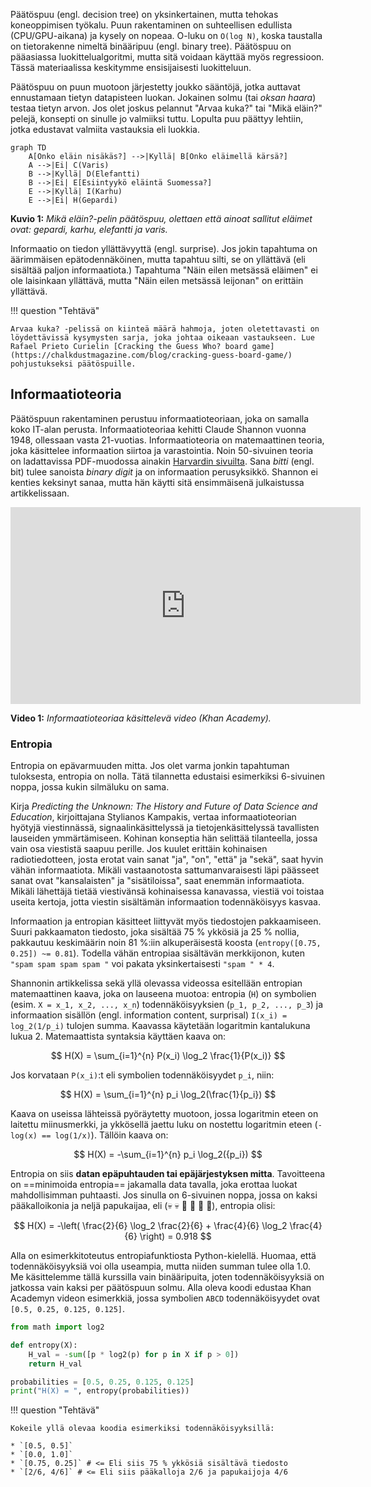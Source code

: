 Päätöspuu (engl. decision tree) on yksinkertainen, mutta tehokas koneoppimisen työkalu. Puun rakentaminen on suhteellisen edullista (CPU/GPU-aikana) ja kysely on nopeaa. O-luku on `O(log N)`, koska taustalla on tietorakenne nimeltä binääripuu (engl. binary tree). Päätöspuu on pääasiassa luokittelualgoritmi, mutta sitä voidaan käyttää myös regressioon. Tässä materiaalissa keskitymme ensisijaisesti luokitteluun.

Päätöspuu on puun muotoon järjestetty joukko sääntöjä, jotka auttavat ennustamaan tietyn datapisteen luokan. Jokainen solmu (tai *oksan haara*) testaa tietyn arvon. Jos olet joskus pelannut "Arvaa kuka?" tai "Mikä eläin?" pelejä, konsepti on sinulle jo valmiiksi tuttu. Lopulta puu päättyy lehtiin, jotka edustavat valmiita vastauksia eli luokkia.

```mermaid
graph TD
    A[Onko eläin nisäkäs?] -->|Kyllä| B[Onko eläimellä kärsä?]
    A -->|Ei| C(Varis)
    B -->|Kyllä| D(Elefantti)
    B -->|Ei| E[Esiintyykö eläintä Suomessa?]
    E -->|Kyllä| I(Karhu)
    E -->|Ei| H(Gepardi)
```

**Kuvio 1:** *Mikä eläin?-pelin päätöspuu, olettaen että ainoat sallitut eläimet ovat: gepardi, karhu, elefantti ja varis.*

Informaatio on tiedon yllättävyyttä (engl. surprise). Jos jokin tapahtuma on äärimmäisen epätodennäköinen, mutta tapahtuu silti, se on yllättävä (eli sisältää paljon informaatiota.) Tapahtuma "Näin eilen metsässä eläimen" ei ole laisinkaan yllättävä, mutta "Näin eilen metsässä leijonan" on erittäin yllättävä.

!!! question "Tehtävä"

    Arvaa kuka? -pelissä on kiinteä määrä hahmoja, joten oletettavasti on löydettävissä kysymysten sarja, joka johtaa oikeaan vastaukseen. Lue Rafael Prieto Curielin [Cracking the Guess Who? board game](https://chalkdustmagazine.com/blog/cracking-guess-board-game/) pohjustukseksi päätöspuille.

## Informaatioteoria

Päätöspuun rakentaminen perustuu informaatioteoriaan, joka on samalla koko IT-alan perusta. Informaatioteoriaa kehitti Claude Shannon vuonna 1948, ollessaan vasta 21-vuotias. Informaatioteoria on matemaattinen teoria, joka käsittelee informaation siirtoa ja varastointia. Noin 50-sivuinen teoria on ladattavissa PDF-muodossa ainakin [Harvardin sivuilta](https://people.math.harvard.edu/~ctm/home/text/others/shannon/entropy/entropy.pdf). Sana *bitti* (engl. bit) tulee sanoista *binary digit* ja on informaation perusyksikkö. Shannon ei kenties keksinyt sanaa, mutta hän käytti sitä ensimmäisenä julkaistussa artikkelissaan.

<iframe width="560" height="315" src="https://www.youtube.com/embed/2s3aJfRr9gE?si=uF2c5OOWPjml2rUw" title="YouTube video player" frameborder="0" allow="accelerometer; autoplay; clipboard-write; encrypted-media; gyroscope; picture-in-picture; web-share" referrerpolicy="strict-origin-when-cross-origin" allowfullscreen></iframe>

**Video 1:** *Informaatioteoriaa käsittelevä video (Khan Academy).*

### Entropia

Entropia on epävarmuuden mitta. Jos olet varma jonkin tapahtuman tuloksesta, entropia on nolla. Tätä tilannetta edustaisi esimerkiksi 6-sivuinen noppa, jossa kukin silmäluku on sama. 

Kirja *Predicting the Unknown: The History and Future of Data Science and Education*, kirjoittajana Stylianos Kampakis, vertaa informaatioteorian hyötyjä viestinnässä, signaalinkäsittelyssä ja tietojenkäsittelyssä tavallisten lauseiden ymmärtämiseen. Kohinan konseptia hän selittää tilanteella, jossa vain osa viestistä saapuu perille. Jos kuulet erittäin kohinaisen radiotiedotteen, josta erotat vain sanat "ja", "on", "että" ja "sekä", saat hyvin vähän informaatiota. Mikäli vastaanotosta sattumanvaraisesti läpi päässeet sanat ovat "kansalaisten" ja "sisätiloissa", saat enemmän informaatiota. Mikäli lähettäjä tietää viestivänsä kohinaisessa kanavassa, viestiä voi toistaa useita kertoja, jotta viestin sisältämän informaation todennäköisyys kasvaa.

Informaation ja entropian käsitteet liittyvät myös tiedostojen pakkaamiseen. Suuri pakkaamaton tiedosto, joka sisältää 75 % ykkösiä ja 25 % nollia, pakkautuu keskimäärin noin 81 %:iin alkuperäisestä koosta (`entropy([0.75, 0.25]) ~= 0.81`). Todella vähän entropiaa sisältävän merkkijonon, kuten `"spam spam spam spam "` voi pakata yksinkertaisesti `"spam " * 4`.

Shannonin artikkelissa sekä yllä olevassa videossa esitellään entropian matemaattinen kaava, joka on lauseena muotoa: entropia (`H`) on symbolien (esim. `X = x_1, x_2, ..., x_n`) todennäköisyyksien (`p_1, p_2, ..., p_3`) ja informaation sisällön (engl. information content, surprisal) `I(x_i) = log_2(1/p_i)` tulojen summa. Kaavassa käytetään logaritmin kantalukuna lukua 2. Matemaattista syntaksia käyttäen kaava on:

$$
H(X) = \sum_{i=1}^{n} P(x_i) \log_2 \frac{1}{P(x_i)}
$$

Jos korvataan `P(x_i)`:t eli symbolien todennäköisyydet `p_i`, niin:

$$
H(X) = \sum_{i=1}^{n} p_i \log_2(\frac{1}{p_i})
$$

Kaava on useissa lähteissä pyöräytetty muotoon, jossa logaritmin eteen on laitettu miinusmerkki, ja ykkösellä jaettu luku on nostettu logaritmin eteen (`-log(x) == log(1/x)`). Tällöin kaava on:

$$
H(X) = -\sum_{i=1}^{n} p_i \log_2({p_i})
$$

Entropia on siis **datan epäpuhtauden tai epäjärjestyksen mitta**. Tavoitteena on ==minimoida entropia== jakamalla data tavalla, joka erottaa luokat mahdollisimman puhtaasti. Jos sinulla on 6-sivuinen noppa, jossa on kaksi pääkalloikonia ja neljä papukaijaa, eli (:skull: :skull: :parrot: :parrot: :parrot: :parrot:), entropia olisi:

$$
H(X) = -\left( \frac{2}{6} \log_2 \frac{2}{6} + \frac{4}{6} \log_2 \frac{4}{6} \right) = 0.918
$$

Alla on esimerkkitoteutus entropiafunktiosta Python-kielellä. Huomaa, että todennäköisyyksiä voi olla useampia, mutta niiden summan tulee olla 1.0. Me käsittelemme tällä kurssilla vain binääripuita, joten todennäköisyyksiä on jatkossa vain kaksi per päätöspuun solmu. Alla oleva koodi edustaa Khan Academyn videon esimerkkiä, jossa symbolien `ABCD` todennäköisyydet ovat `[0.5, 0.25, 0.125, 0.125]`.

```python
from math import log2

def entropy(X):
    H_val = -sum([p * log2(p) for p in X if p > 0])
    return H_val

probabilities = [0.5, 0.25, 0.125, 0.125]
print("H(X) = ", entropy(probabilities))
```

!!! question "Tehtävä"

    Kokeile yllä olevaa koodia esimerkiksi todennäköisyyksillä:

    * `[0.5, 0.5]`
    * `[0.0, 1.0]`
    * `[0.75, 0.25]` # <= Eli siis 75 % ykkösiä sisältävä tiedosto
    * `[2/6, 4/6]` # <= Eli siis pääkalloja 2/6 ja papukaijoja 4/6

